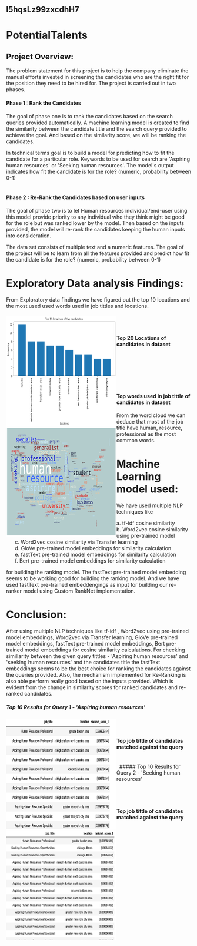 ## l5hqsLz99zxcdhH7

# PotentialTalents

## Project Overview:
The problem statement for this project is to help the company eliminate the manual efforts invested in screening the candidates who are the right fit for the position they need to be hired for. The project is carried out in two phases. 
<br>
#### Phase 1 : Rank the Candidates
The goal of phase one is to rank the candidates based on the search queries provided automatically.
A machine learning model is created to find the similarity between the candidate title and the search query provided to achieve the goal. And based on the similarity score, we will be ranking the candidates.<br>

In technical terms goal is to build a model for predicting how to fit the candidate for a particular role. Keywords to be used for search are 'Aspiring human resources' or 'Seeking human resources'. The model's output indicates how fit the candidate is for the role? (numeric, probability between 0-1)<br>
<br>

#### Phase 2 : Re-Rank the Candidates based on user inputs
The goal of phase two is to let Human resources individual/end-user using this model provide priority to any individual who they think might be good for the role but was ranked lower by the model. Then based on the inputs provided, the model will re-rank the candidates keeping the human inputs into consideration. 

The data set consists of multiple text and a numeric features. The goal of the project will be to learn from all the features provided and predict  how fit the candidate is for the role? (numeric, probability between 0-1)

# Exploratory Data analysis Findings:
From Exploratory data findings we have figured out the top 10 locations and the most used used words used in job tittles and locations. 

<div> 
    <div align="left"><img src="Top10Locations.png" width="300" height="300" align="left">
    </div>
    <div >
        <p align="right"><h4><br><br><br>Top 20 Locations of candidates in dataset </h4> </p>
    </div>
</div>
<br>
&nbsp
<div> 
    <div align="left"><img src="WordCloudImageTitle.png" width="300" height="300" align="left">
    </div>
    <div >
        <p align="right"><h4><br><br><br>Top words used in job tittle of candidates in dataset </h4> </p>
    </div>
</div>

From the word cloud we can deduce that most of the job title have human, resource, professional as the most common words.

# Machine Learning model used:

We have used multiple NLP techniques like <br>
<ol>
     a. tf-idf cosine similarity<br>
     b. Word2vec cosine similarity using pre-trained model<br>
     c. Word2vec cosine similarity via Transfer learning<br>
     d. GloVe pre-trained model embeddings for similarity calculation<br>
     e. fastText pre-trained model embeddings for similarity calculation<br>
     f. Bert pre-trained model embeddings for similarity calculation<br>
</ol>
for building the ranking model. The fastText pre-trained model embedding seems to be working good for building the ranking model. 
And we have used fastText pre-trained embeddengings as input for building our re-ranker model using Custom RankNet implementation.

# Conclusion:

After using multiple NLP techniques like tf-idf , Word2vec using pre-trained model embeddings, Word2vec via Transfer learning, GloVe pre-trained model embeddings, fastText pre-trained model embeddings, Bert pre-trained model embeddings for cosine similarity calculations.
For checking simillarity between the given query tittles - 'Aspiring human resources' and 'seeking human resources' and the candidates title the fastText embeddings seems to be the best choice for ranking the candidates against the queries provided. Also, the mechanism implemented for Re-Ranking is also able perform really good based on the inputs provided. Which is evident from the change in similarity scores for ranked candidates and re-ranked candidates.

##### Top 10 Results for Query 1 - 'Aspiring human resources' 
<div> 
    <div align="left"><img src="TopCandidatesQuery1.png" width="300" height="300" align="left">
    </div>
    <div >
        <p align="right"><h4><br><br><br>Top job tittle of candidates matched against the query  </h4> </p>
    </div>
</div>
<br>
&nbsp
##### Top 10 Results for Query 2 - 'Seeking human resources'

<div> 
    <div align="left"><img src="TopCandidatesQuery2.png" width="300" height="300" align="left">
    </div>
    <div >
        <p align="right"><h4><br><br><br>Top job tittle of candidates matched against the query  </h4> </p>
    </div>
</div>
